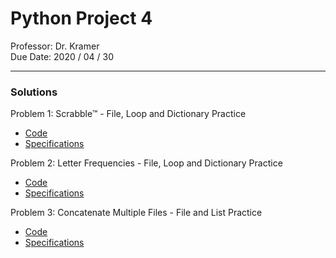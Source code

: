 # Python Project 4

Professor: Dr. Kramer \
Due Date: 2020 / 04 / 30

---

### Solutions

Problem 1: Scrabble™ - File, Loop and Dictionary Practice 

- [Code](problem_one/badrchoubai_02_04__01.py)
- [Specifications](problem_one/problem_one.specs.md)

Problem 2: Letter Frequencies - File, Loop and Dictionary Practice 

- [Code](problem_two/badrchoubai_02_04__02.py)
- [Specifications](problem_two/problem_two.specs.md)

Problem 3: Concatenate Multiple Files - File and List Practice

- [Code](problem_three/badrchoubai_02_04__03.py)
- [Specifications](problem_three/problem_three.specs.md)
